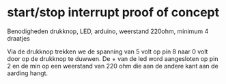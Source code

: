 # start/stop interrupt proof of concept
Benodigheden
drukknop, LED, arduino, weerstand 220ohm, minimum 4 draatjes

Via de drukknop trekken we de spanning van 5 volt op pin 8 naar 0 volt door op de drukknop te duwwen.
De + van de led word aangesloten op pin 2 en de min op een weerstand van 220 ohm die aan de andere kant aan de aarding hangt. 
